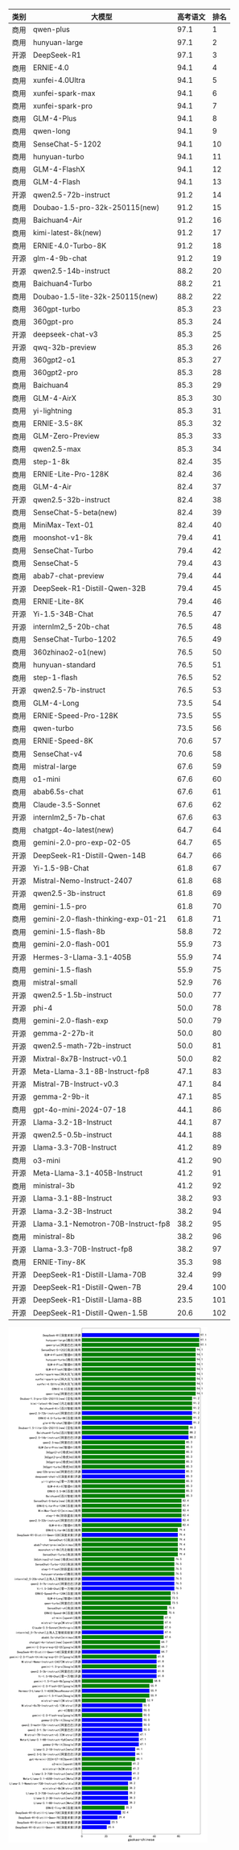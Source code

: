 
| 类别 | 大模型                         | 高考语文 | 排名 |
|-----|------------------------------|---------|----|
|商用|qwen-plus|97.1|1|
|商用|hunyuan-large|97.1|2|
|开源|DeepSeek-R1|97.1|3|
|商用|ERNIE-4.0|94.1|4|
|商用|xunfei-4.0Ultra|94.1|5|
|商用|xunfei-spark-max|94.1|6|
|商用|xunfei-spark-pro|94.1|7|
|商用|GLM-4-Plus|94.1|8|
|商用|qwen-long|94.1|9|
|商用|SenseChat-5-1202|94.1|10|
|商用|hunyuan-turbo|94.1|11|
|商用|GLM-4-FlashX|94.1|12|
|商用|GLM-4-Flash|94.1|13|
|开源|qwen2.5-72b-instruct|91.2|14|
|商用|Doubao-1.5-pro-32k-250115(new)|91.2|15|
|商用|Baichuan4-Air|91.2|16|
|商用|kimi-latest-8k(new)|91.2|17|
|商用|ERNIE-4.0-Turbo-8K|91.2|18|
|开源|glm-4-9b-chat|91.2|19|
|开源|qwen2.5-14b-instruct|88.2|20|
|商用|Baichuan4-Turbo|88.2|21|
|商用|Doubao-1.5-lite-32k-250115(new)|88.2|22|
|商用|360gpt-turbo|85.3|23|
|商用|360gpt-pro|85.3|24|
|开源|deepseek-chat-v3|85.3|25|
|开源|qwq-32b-preview|85.3|26|
|商用|360gpt2-o1|85.3|27|
|商用|360gpt2-pro|85.3|28|
|商用|Baichuan4|85.3|29|
|商用|GLM-4-AirX|85.3|30|
|商用|yi-lightning|85.3|31|
|商用|ERNIE-3.5-8K|85.3|32|
|商用|GLM-Zero-Preview|85.3|33|
|商用|qwen2.5-max|85.3|34|
|商用|step-1-8k|82.4|35|
|商用|ERNIE-Lite-Pro-128K|82.4|36|
|商用|GLM-4-Air|82.4|37|
|开源|qwen2.5-32b-instruct|82.4|38|
|商用|SenseChat-5-beta(new)|82.4|39|
|商用|MiniMax-Text-01|82.4|40|
|商用|moonshot-v1-8k|79.4|41|
|商用|SenseChat-Turbo|79.4|42|
|商用|SenseChat-5|79.4|43|
|商用|abab7-chat-preview|79.4|44|
|开源|DeepSeek-R1-Distill-Qwen-32B|79.4|45|
|商用|ERNIE-Lite-8K|79.4|46|
|开源|Yi-1.5-34B-Chat|76.5|47|
|开源|internlm2_5-20b-chat|76.5|48|
|商用|SenseChat-Turbo-1202|76.5|49|
|商用|360zhinao2-o1(new)|76.5|50|
|商用|hunyuan-standard|76.5|51|
|商用|step-1-flash|76.5|52|
|开源|qwen2.5-7b-instruct|76.5|53|
|商用|GLM-4-Long|73.5|54|
|商用|ERNIE-Speed-Pro-128K|73.5|55|
|商用|qwen-turbo|73.5|56|
|商用|ERNIE-Speed-8K|70.6|57|
|商用|SenseChat-v4|70.6|58|
|商用|mistral-large|67.6|59|
|商用|o1-mini|67.6|60|
|商用|abab6.5s-chat|67.6|61|
|商用|Claude-3.5-Sonnet|67.6|62|
|开源|internlm2_5-7b-chat|67.6|63|
|商用|chatgpt-4o-latest(new)|64.7|64|
|商用|gemini-2.0-pro-exp-02-05|64.7|65|
|开源|DeepSeek-R1-Distill-Qwen-14B|64.7|66|
|开源|Yi-1.5-9B-Chat|61.8|67|
|开源|Mistral-Nemo-Instruct-2407|61.8|68|
|开源|qwen2.5-3b-instruct|61.8|69|
|商用|gemini-1.5-pro|61.8|70|
|商用|gemini-2.0-flash-thinking-exp-01-21|61.8|71|
|商用|gemini-1.5-flash-8b|58.8|72|
|商用|gemini-2.0-flash-001|55.9|73|
|开源|Hermes-3-Llama-3.1-405B|55.9|74|
|商用|gemini-1.5-flash|55.9|75|
|商用|mistral-small|52.9|76|
|开源|qwen2.5-1.5b-instruct|50.0|77|
|开源|phi-4|50.0|78|
|商用|gemini-2.0-flash-exp|50.0|79|
|开源|gemma-2-27b-it|50.0|80|
|开源|qwen2.5-math-72b-instruct|50.0|81|
|开源|Mixtral-8x7B-Instruct-v0.1|50.0|82|
|开源|Meta-Llama-3.1-8B-Instruct-fp8|47.1|83|
|开源|Mistral-7B-Instruct-v0.3|47.1|84|
|开源|gemma-2-9b-it|47.1|85|
|商用|gpt-4o-mini-2024-07-18|44.1|86|
|开源|Llama-3.2-1B-Instruct|44.1|87|
|开源|qwen2.5-0.5b-instruct|44.1|88|
|开源|Llama-3.3-70B-Instruct|41.2|89|
|商用|o3-mini|41.2|90|
|开源|Meta-Llama-3.1-405B-Instruct|41.2|91|
|商用|ministral-3b|41.2|92|
|开源|Llama-3.1-8B-Instruct|38.2|93|
|开源|Llama-3.2-3B-Instruct|38.2|94|
|开源|Llama-3.1-Nemotron-70B-Instruct-fp8|38.2|95|
|商用|ministral-8b|38.2|96|
|开源|Llama-3.3-70B-Instruct-fp8|38.2|97|
|商用|ERNIE-Tiny-8K|35.3|98|
|开源|DeepSeek-R1-Distill-Llama-70B|32.4|99|
|开源|DeepSeek-R1-Distill-Qwen-7B|29.4|100|
|开源|DeepSeek-R1-Distill-Llama-8B|23.5|101|
|开源|DeepSeek-R1-Distill-Qwen-1.5B|20.6|102|


![lin](../pic/gaokao-chinese.png)
